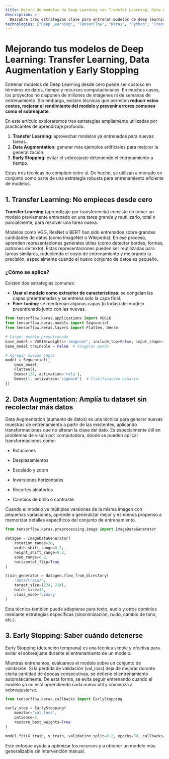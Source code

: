 ```yaml
---
title: Mejora de modelos de Deep Learning con Transfer Learning, Data Augmentation y Early Stopping
description: >-
  Descubre tres estrategias clave para entrenar modelos de deep learning más efectivos: reutiliza redes preentrenadas con Transfer Learning, mejora la generalización con Data Augmentation y evita el sobreajuste con Early Stopping. Guía práctica para principiantes.
technologies: ["Deep Learning", "TensorFlow", "Keras", "Python", "Transfer Learning", "Data Augmentation", "Early Stopping"]
---
```



# Mejorando tus modelos de Deep Learning: Transfer Learning, Data Augmentation y Early Stopping


Entrenar modelos de Deep Learning desde cero puede ser costoso en términos de datos, tiempo y recursos computacionales. En muchos casos, los proyectos no disponen de millones de imágenes ni de semanas de entrenamiento. Sin embargo, existen técnicas que permiten **reducir estos costos, mejorar el rendimiento del modelo y prevenir errores comunes como el sobreajuste**.

En este artículo exploraremos tres estrategias ampliamente utilizadas por practicantes de aprendizaje profundo:

1. **Transfer Learning**: aprovechar modelos ya entrenados para nuevas tareas.
2. **Data Augmentation**: generar más ejemplos artificiales para mejorar la generalización.
3. **Early Stopping**: evitar el sobreajuste deteniendo el entrenamiento a tiempo.

Estas tres técnicas no compiten entre sí. De hecho, se utilizan a menudo en conjunto como parte de una estrategia robusta para entrenamiento eficiente de modelos.


## 1. Transfer Learning: No empieces desde cero

**Transfer Learning** (aprendizaje por transferencia) consiste en tomar un modelo previamente entrenado en una tarea grande y reutilizarlo, total o parcialmente, para resolver una tarea nueva.

Modelos como VGG, ResNet o BERT han sido entrenados sobre grandes cantidades de datos (como ImageNet o Wikipedia). En ese proceso, aprenden representaciones generales útiles (como detectar bordes, formas, patrones de texto). Estas representaciones pueden ser reutilizadas para tareas similares, reduciendo el costo de entrenamiento y mejorando la precisión, especialmente cuando el nuevo conjunto de datos es pequeño.

### ¿Cómo se aplica?

Existen dos estrategias comunes:

- **Usar el modelo como extractor de características**: se congelan las capas preentrenadas y se entrena solo la capa final.
- **Fine-tuning**: se reentrenan algunas capas (o todas) del modelo preentrenado junto con las nuevas.

```python
from tensorflow.keras.applications import VGG16
from tensorflow.keras.models import Sequential
from tensorflow.keras.layers import Flatten, Dense

# Cargar modelo preentrenado
base_model = VGG16(weights='imagenet', include_top=False, input_shape=(224, 224, 3))
base_model.trainable = False  # Congelar pesos

# Agregar nuevas capas
model = Sequential([
    base_model,
    Flatten(),
    Dense(128, activation='relu'),
    Dense(1, activation='sigmoid')  # Clasificación binaria
])
```

## 2. Data Augmentation: Amplía tu dataset sin recolectar más datos
Data Augmentation (aumento de datos) es una técnica para generar nuevas muestras de entrenamiento a partir de las existentes, aplicando transformaciones que no alteran la clase del dato. Es especialmente útil en problemas de visión por computadora, donde se pueden aplicar transformaciones como:

- Rotaciones

- Desplazamientos

- Escalado y zoom

- Inversiones horizontales

- Recortes aleatorios

- Cambios de brillo o contraste

Cuando el modelo ve múltiples versiones de la misma imagen con pequeñas variaciones, aprende a generalizar mejor y es menos propenso a memorizar detalles específicos del conjunto de entrenamiento.

```python
from tensorflow.keras.preprocessing.image import ImageDataGenerator

datagen = ImageDataGenerator(
    rotation_range=30,
    width_shift_range=0.2,
    height_shift_range=0.2,
    zoom_range=0.2,
    horizontal_flip=True
)

train_generator = datagen.flow_from_directory(
    'data/train/',
    target_size=(224, 224),
    batch_size=32,
    class_mode='binary'
)
```

Esta técnica también puede adaptarse para texto, audio y otros dominios mediante estrategias específicas (sinonimización, ruido, cambio de tono, etc.).

## 3. Early Stopping: Saber cuándo detenerse

Early Stopping (detención temprana) es una técnica simple y efectiva para evitar el sobreajuste durante el entrenamiento de un modelo.

Mientras entrenamos, evaluamos el modelo sobre un conjunto de validación. Si la pérdida de validación (val_loss) deja de mejorar durante cierta cantidad de épocas consecutivas, se detiene el entrenamiento automáticamente. De esta forma, se evita seguir entrenando cuando el modelo ya no está aprendiendo nada nuevo útil y comienza a sobreajustarse.

```python
from tensorflow.keras.callbacks import EarlyStopping

early_stop = EarlyStopping(
    monitor='val_loss',
    patience=3,
    restore_best_weights=True
)

model.fit(X_train, y_train, validation_split=0.2, epochs=50, callbacks=[early_stop])
```

Este enfoque ayuda a optimizar los recursos y a obtener un modelo más generalizable sin intervención manual.

